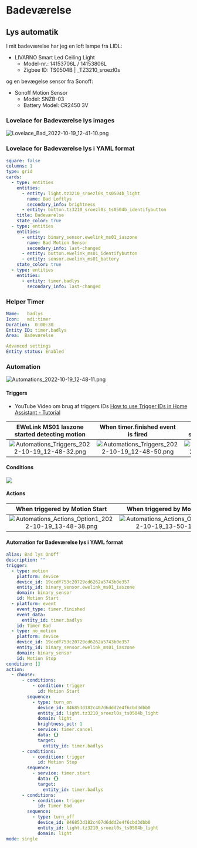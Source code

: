 # Badeværelse

## Lys automatik

I mit badeværelse har jeg en loft lampe fra LIDL:

* LIVARNO Smart Led Ceiling Light
  * Model-nr.: 14153706L / 14153806L
  * Zigbee ID: TS0504B | _TZ3210_sroezl0s

og en bevægelse sensor fra Sonoff:

* Sonoff Motion Sensor
  * Model: SNZB-03
  * Battery Model: CR2450 3V

### Lovelace for Badeværelse lys images

![Lovelace_Bad_2022-10-19_12-41-10.png](./Images/Lovelace_Bad_2022-10-19_12-41-10.png)

### Lovelace for Badeværelse lys i YAML format

```yaml
square: false
columns: 1
type: grid
cards:
  - type: entities
    entities:
      - entity: light.tz3210_sroezl0s_ts0504b_light
        name: Bad Loftlys
        secondary_info: brightness
      - entity: button.tz3210_sroezl0s_ts0504b_identifybutton
    title: Badeværelse
    state_color: true
  - type: entities
    entities:
      - entity: binary_sensor.ewelink_ms01_iaszone
        name: Bad Motion Sensor
        secondary_info: last-changed
      - entity: button.ewelink_ms01_identifybutton
      - entity: sensor.ewelink_ms01_battery
    state_color: true
  - type: entities
    entities:
      - entity: timer.badlys
        secondary_info: last-changed
```

### Helper Timer

```yaml
Name:   badlys
Icon:   mdi:timer
Duration:  0:00:30
Entity ID: timer.badlys
Area:  Badeværelse

Advanced settings
Entity status: Enabled
```

### Automation

![Automations_2022-10-19_12-48-11.png](./Images/Automations_2022-10-19_12-48-11.png)

#### Triggers

* YouTube Video om brug af triggers IDs [How to use Trigger IDs in Home Assistant - Tutorial](https://www.youtube.com/watch?v=fE_MYcXYwMI&t=4s)

| EWeLink MS01 Iaszone started detecting motion |  When timer.finished event is fired | EWeLink MS01 Iaszone stopped detecting motion |
|:---: |:---: |:---: |
| ![Automations_Triggers_2022-10-19_12-48-32.png](./Images/Automations_Triggers_2022-10-19_12-48-32.png) | ![Automations_Triggers_2022-10-19_12-48-50.png](./Images/Automations_Triggers_2022-10-19_12-48-50.png) | ![Automations_Triggers_2022-10-19_12-49-01.png](./Images/Automations_Triggers_2022-10-19_12-49-01.png) |

#### Conditions

![](./Images/Automations_Conditions_2022-10-19_15-22-30.png)

#### Actions

| When triggered by Motion Start | When triggered by Motion Stop | When triggered by Timer finished |
|:---: |:---: |:---: |
| ![Automations_Actions_Option1_2022-10-19_13-48-38.png](./Images/Automations_Actions_Option1_2022-10-19_13-48-38.png) | ![Automations_Actions_Option2_2022-10-19_13-50-16.png](./Images/Automations_Actions_Option2_2022-10-19_13-50-16.png) | ![Automations_Actions_Option3_2022-10-19_13-52-07.png](./Images/Automations_Actions_Option3_2022-10-19_13-52-07.png) |

#### Automation for Badeværelse lys i YAML format

```yaml
alias: Bad lys OnOff
description: ""
trigger:
  - type: motion
    platform: device
    device_id: 19ccdf753c20729cd6262a5743b0e357
    entity_id: binary_sensor.ewelink_ms01_iaszone
    domain: binary_sensor
    id: Motion Start
  - platform: event
    event_type: timer.finished
    event_data:
      entity_id: timer.badlys
    id: Timer Bad
  - type: no_motion
    platform: device
    device_id: 19ccdf753c20729cd6262a5743b0e357
    entity_id: binary_sensor.ewelink_ms01_iaszone
    domain: binary_sensor
    id: Motion Stop
condition: []
action:
  - choose:
      - conditions:
          - condition: trigger
            id: Motion Start
        sequence:
          - type: turn_on
            device_id: 846853d182c407d6ddd2e4f6cbd3dbb0
            entity_id: light.tz3210_sroezl0s_ts0504b_light
            domain: light
            brightness_pct: 1
          - service: timer.cancel
            data: {}
            target:
              entity_id: timer.badlys
      - conditions:
          - condition: trigger
            id: Motion Stop
        sequence:
          - service: timer.start
            data: {}
            target:
              entity_id: timer.badlys
      - conditions:
          - condition: trigger
            id: Timer Bad
        sequence:
          - type: turn_off
            device_id: 846853d182c407d6ddd2e4f6cbd3dbb0
            entity_id: light.tz3210_sroezl0s_ts0504b_light
            domain: light
mode: single
```
